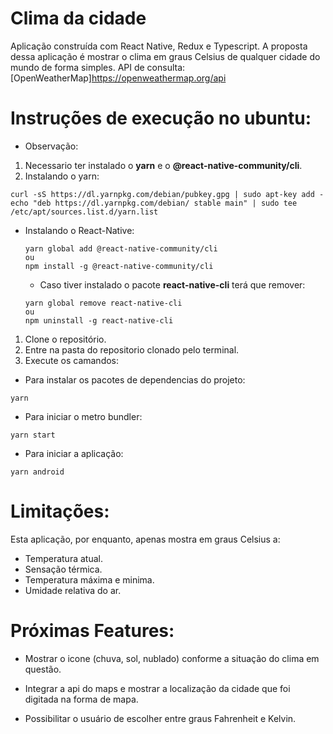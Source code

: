 # Clima da cidade

Aplicação construída com React Native, Redux e Typescript.
A proposta dessa aplicação é mostrar o clima em graus Celsius de qualquer cidade do mundo de forma simples.
API de consulta: [OpenWeatherMap]https://openweathermap.org/api

# Instruções de execução no ubuntu:

- Observação:

1. Necessario ter instalado o **yarn** e o **@react-native-community/cli**.
2. Instalando o yarn:

```
curl -sS https://dl.yarnpkg.com/debian/pubkey.gpg | sudo apt-key add -
echo "deb https://dl.yarnpkg.com/debian/ stable main" | sudo tee /etc/apt/sources.list.d/yarn.list
```

- Instalando o React-Native:

  ```
  yarn global add @react-native-community/cli
  ou
  npm install -g @react-native-community/cli
  ```

  - Caso tiver instalado o pacote **react-native-cli** terá que remover:

  ```
  yarn global remove react-native-cli
  ou
  npm uninstall -g react-native-cli
  ```

1. Clone o repositório.
2. Entre na pasta do repositorio clonado pelo terminal.
3. Execute os camandos:

- Para instalar os pacotes de dependencias do projeto:

```
yarn
```

- Para iniciar o metro bundler:

```
yarn start
```

- Para iniciar a aplicação:

```
yarn android
```

# Limitações:

Esta aplicação, por enquanto, apenas mostra em graus Celsius a:

- Temperatura atual.
- Sensação térmica.
- Temperatura máxima e minima.
- Umidade relativa do ar.

# Próximas Features:

- Mostrar o icone (chuva, sol, nublado) conforme a situação do clima em questão.

- Integrar a api do maps e mostrar a localização da cidade que foi digitada na forma de mapa.

- Possibilitar o usuário de escolher entre graus Fahrenheit e Kelvin.
